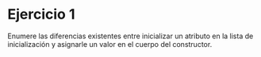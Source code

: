 # Ejercicio 1
Enumere las diferencias existentes entre inicializar un atributo en la lista de inicialización y asignarle un valor en el cuerpo del constructor.
